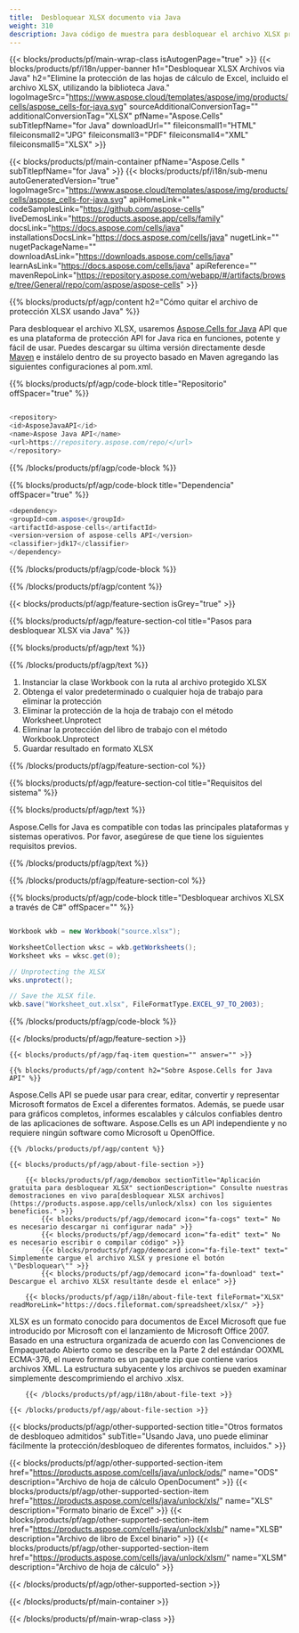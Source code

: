 ```yaml
---
title:  Desbloquear XLSX documento via Java
weight: 310
description: Java código de muestra para desbloquear el archivo XLSX protegido con contraseña en Java entorno de tiempo de ejecución para aplicaciones JSP/JSF y aplicaciones de escritorio.
---
```

{{< blocks/products/pf/main-wrap-class isAutogenPage="true" >}}
{{< blocks/products/pf/i18n/upper-banner h1="Desbloquear XLSX Archivos via Java" h2="Elimine la protección de las hojas de cálculo de Excel, incluido el archivo XLSX, utilizando la biblioteca Java." logoImageSrc="https://www.aspose.cloud/templates/aspose/img/products/cells/aspose_cells-for-java.svg" sourceAdditionalConversionTag="" additionalConversionTag="XLSX" pfName="Aspose.Cells" subTitlepfName="for Java" downloadUrl="" fileiconsmall1="HTML" fileiconsmall2="JPG" fileiconsmall3="PDF" fileiconsmall4="XML" fileiconsmall5="XLSX" >}}

{{< blocks/products/pf/main-container pfName="Aspose.Cells " subTitlepfName="for Java" >}}
{{< blocks/products/pf/i18n/sub-menu autoGeneratedVersion="true" logoImageSrc="https://www.aspose.cloud/templates/aspose/img/products/cells/aspose_cells-for-java.svg" apiHomeLink="" codeSamplesLink="https://github.com/aspose-cells" liveDemosLink="https://products.aspose.app/cells/family" docsLink="https://docs.aspose.com/cells/java" installationsDocsLink="https://docs.aspose.com/cells/java" nugetLink="" nugetPackageName="" downloadAsLink="https://downloads.aspose.com/cells/java" learnAsLink="https://docs.aspose.com/cells/java" apiReference="" mavenRepoLink="https://repository.aspose.com/webapp/#/artifacts/browse/tree/General/repo/com/aspose/aspose-cells" >}}

{{% blocks/products/pf/agp/content h2="Cómo quitar el archivo de protección XLSX usando Java" %}}

 Para desbloquear el archivo XLSX, usaremos
 [Aspose.Cells for Java](https://products.aspose.com/cells/java) 
 API que es una plataforma de protección API for Java rica en funciones, potente y fácil de usar. Puedes descargar su última versión directamente desde
 [Maven](https://repository.aspose.com/webapp/#/artifacts/browse/tree/General/repo/com/aspose/aspose-cells) 
 e instálelo dentro de su proyecto basado en Maven agregando las siguientes configuraciones al pom.xml.

{{% blocks/products/pf/agp/code-block title="Repositorio" offSpacer="true" %}}

```cs

<repository>
<id>AsposeJavaAPI</id>
<name>Aspose Java API</name>
<url>https://repository.aspose.com/repo/</url>
</repository>

```

{{% /blocks/products/pf/agp/code-block %}}

{{% blocks/products/pf/agp/code-block title="Dependencia" offSpacer="true" %}}

```cs
<dependency>
<groupId>com.aspose</groupId>
<artifactId>aspose-cells</artifactId>
<version>version of aspose-cells API</version>
<classifier>jdk17</classifier>
</dependency>

```

{{% /blocks/products/pf/agp/code-block %}}

{{% /blocks/products/pf/agp/content %}}

{{< blocks/products/pf/agp/feature-section isGrey="true" >}}

{{% blocks/products/pf/agp/feature-section-col title="Pasos para desbloquear XLSX via Java" %}}

{{% blocks/products/pf/agp/text %}}

{{% /blocks/products/pf/agp/text %}}

1.  Instanciar la clase Workbook con la ruta al archivo protegido XLSX
1.  Obtenga el valor predeterminado o cualquier hoja de trabajo para eliminar la protección
1.  Eliminar la protección de la hoja de trabajo con el método Worksheet.Unprotect
1.  Eliminar la protección del libro de trabajo con el método Workbook.Unprotect
1.  Guardar resultado en formato XLSX

{{% /blocks/products/pf/agp/feature-section-col %}}

{{% blocks/products/pf/agp/feature-section-col title="Requisitos del sistema" %}}

{{% blocks/products/pf/agp/text %}}

 Aspose.Cells for Java es compatible con todas las principales plataformas y sistemas operativos. Por favor, asegúrese de que tiene los siguientes requisitos previos.

{{% /blocks/products/pf/agp/text %}}

{{% /blocks/products/pf/agp/feature-section-col %}}

{{% blocks/products/pf/agp/code-block title="Desbloquear archivos XLSX a través de C#" offSpacer="" %}}

```cs

Workbook wkb = new Workbook("source.xlsx");

WorksheetCollection wksc = wkb.getWorksheets();
Worksheet wks = wksc.get(0);

// Unprotecting the XLSX
wks.unprotect();

// Save the XLSX file.
wkb.save("Worksheet_out.xlsx", FileFormatType.EXCEL_97_TO_2003);

```

{{% /blocks/products/pf/agp/code-block %}}

{{< /blocks/products/pf/agp/feature-section >}}

    {{< blocks/products/pf/agp/faq-item question="" answer="" >}}
 

<!-- aboutfile Starts -->

    {{% blocks/products/pf/agp/content h2="Sobre Aspose.Cells for Java API" %}}

 Aspose.Cells API se puede usar para crear, editar, convertir y representar Microsoft formatos de Excel a diferentes formatos. Además, se puede usar para gráficos completos, informes escalables y cálculos confiables dentro de las aplicaciones de software. Aspose.Cells es un API independiente y no requiere ningún software como Microsoft u OpenOffice.



    {{% /blocks/products/pf/agp/content %}}

    {{< blocks/products/pf/agp/about-file-section >}}

        {{< blocks/products/pf/agp/demobox sectionTitle="Aplicación gratuita para desbloquear XLSX" sectionDescription=" Consulte nuestras demostraciones en vivo para[desbloquear XLSX archivos](https://products.aspose.app/cells/unlock/xlsx) con los siguientes beneficios." >}}
            {{< blocks/products/pf/agp/democard icon="fa-cogs" text=" No es necesario descargar ni configurar nada" >}}
            {{< blocks/products/pf/agp/democard icon="fa-edit" text=" No es necesario escribir o compilar código" >}}
            {{< blocks/products/pf/agp/democard icon="fa-file-text" text=" Simplemente cargue el archivo XLSX y presione el botón \"Desbloquear\"" >}}
            {{< blocks/products/pf/agp/democard icon="fa-download" text=" Descargue el archivo XLSX resultante desde el enlace" >}}

        {{< blocks/products/pf/agp/i18n/about-file-text fileFormat="XLSX" readMoreLink="https://docs.fileformat.com/spreadsheet/xlsx/" >}}
XLSX es un formato conocido para documentos de Excel Microsoft que fue introducido por Microsoft con el lanzamiento de Microsoft Office 2007. Basado en una estructura organizada de acuerdo con las Convenciones de Empaquetado Abierto como se describe en la Parte 2 del estándar OOXML ECMA-376, el nuevo formato es un paquete zip que contiene varios archivos XML. La estructura subyacente y los archivos se pueden examinar simplemente descomprimiendo el archivo .xlsx.

        {{< /blocks/products/pf/agp/i18n/about-file-text >}}

    {{< /blocks/products/pf/agp/about-file-section >}}

<!-- aboutfile Ends -->

{{< blocks/products/pf/agp/other-supported-section title="Otros formatos de desbloqueo admitidos" subTitle="Usando Java, uno puede eliminar fácilmente la protección/desbloqueo de diferentes formatos, incluidos." >}}

{{< blocks/products/pf/agp/other-supported-section-item href="https://products.aspose.com/cells/java/unlock/ods/" name="ODS" description="Archivo de hoja de cálculo OpenDocument" >}}
{{< blocks/products/pf/agp/other-supported-section-item href="https://products.aspose.com/cells/java/unlock/xls/" name="XLS" description="Formato binario de Excel" >}}
{{< blocks/products/pf/agp/other-supported-section-item href="https://products.aspose.com/cells/java/unlock/xlsb/" name="XLSB" description="Archivo de libro de Excel binario" >}}
{{< blocks/products/pf/agp/other-supported-section-item href="https://products.aspose.com/cells/java/unlock/xlsm/" name="XLSM" description="Archivo de hoja de cálculo" >}}

{{< /blocks/products/pf/agp/other-supported-section >}}

{{< /blocks/products/pf/main-container >}}
    
{{< /blocks/products/pf/main-wrap-class >}}
